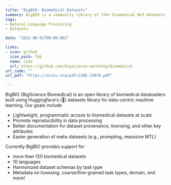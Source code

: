 ```yaml
---
title: "BigBIO: Biomedical Datasets"
summary: BigBIO is a community library of 130+ biomedical NLP datasets, covering 12 tasks and 10 languages. 
tags:
- Natural Language Processing
- Datasets

date: "2022-06-01T00:00:00Z"

links:
- icon: github
  icon_pack: fab
  name: Code
  url: https://github.com/bigscience-workshop/biomedical
url_code: ""
url_pdf: "https://arxiv.org/pdf/2206.15076.pdf"

---
```


BigBIO (BigScience Biomedical) is an open library of biomedical dataloaders built using Huggingface's (🤗) datasets library for data-centric machine learning. Our goals include

- Lightweight, programmatic access to biomedical datasets at scale
- Promote reproducibility in data processing
- Better documentation for dataset provenance, licensing, and other key attributes
- Easier generation of meta-datasets (e.g., prompting, masssive MTL)

Currently BigBIO provides support for

- more than 120 biomedical datasets
- 10 languages
- Harmonized dataset schemas by task type
- Metadata on licensing, coarse/fine-grained task types, domain, and more!

